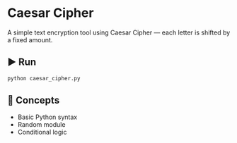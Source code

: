 # Caesar Cipher

A simple text encryption tool using Caesar Cipher — each letter is shifted by a fixed amount.

## ▶️ Run

```bash
python caesar_cipher.py
```

## 🔧 Concepts
- Basic Python syntax
- Random module
- Conditional logic
